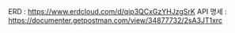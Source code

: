 ERD : https://www.erdcloud.com/d/qip3QCxGzYHJzgSrK
API 명세 : https://documenter.getpostman.com/view/34877732/2sA3JT1xrc 

